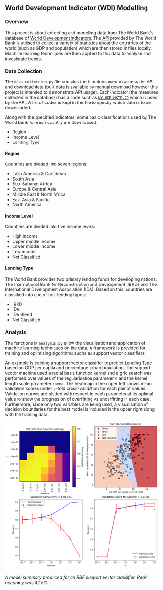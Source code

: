 ## World Development Indicator (WDI) Modelling
### Overview
This project is about collecting and modelling data from The World Bank's database of [World Development Indicators](https://data.worldbank.org/indicator).
The [API](https://datahelpdesk.worldbank.org/knowledgebase/topics/125589-developer-information) provided by The World Bank is utilised to collect a variety of statistics
about the countries of the world (such as GDP and population) which are then stored in files locally. Machine learning techniques are then applied to this data to analyse and investigate trends.
### Data Collection
The `data_collection.py` file contains the functions used to access the API and download data (bulk data is available by manual download however this project is 
intended to demonstrate API usage). Each indicator (the measures collected in the database) has a code such as 
[`NY.GDP.MKTP.CD`](https://data.worldbank.org/indicator/NY.GDP.MKTP.CD) which is used by the API. A list of codes is kept in the file to specify which data is 
to be downloaded.

Along with the specified indicators, some basic classifications used by The World Bank for each country are downloaded:
* Region
* Income Level
* Lending Type

#### Region
Countries are divided into seven regions:
* Latin America & Caribbean
* South Asia
* Sub-Saharan Africa
* Europe & Central Asia
* Middle East & North Africa
* East Asia & Pacific
* North America
#### Income Level
Countries are divided into five income levels:
* High income
* Upper middle income
* Lower middle income
* Low income
* Not Classified
#### Lending Type
The World Bank provides two primary lending funds for developing nations: The International Bank for Reconstruction and Development (IBRD) 
and The International Development Association (IDA). Based on this, countries are classified into one of four lending types:
* IBRD
* IDA
* IDA Blend
* Not Classified
### Analysis
The functions in `analysis.py` allow the visualisation and application of machine learning techniques on the data. A framework is provided for training and optimising
algorithms suchs as support vector classifiers.

An example is training a support vector classifier to predict Lending Type based on GDP per capita and percentage urban population. The support vector machine used
a radial basis function kernel and a grid search was performed over values of the regularisation parameter `C` and the kernel length scale parameter `gamma`. The
heatmap in the upper left shows mean validation scores under 5-fold cross-validation for each pair of values. Validation curves are plotted with respect to each 
parameter at its optimal value to show the progression of overfitting vs underfitting in each case. Furthermore, since only two variables are being used, a visualisation
of decision boundaries for the best model is included in the upper right along with the training data. <p>
<img src="https://github.com/funatparties/WDI-modelling/blob/master/images/2D%20SVC.png" width="1000">
###### A model summary produced for an RBF support vector classifier. Peak accuracy was 82.5%.
